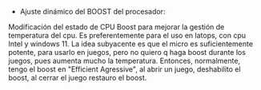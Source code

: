 - Ajuste dinámico del BOOST del procesador:

Modificación del estado de CPU Boost para mejorar la gestión de temperatura del cpu.
Es preferentemente para el uso en latops, con cpu Intel y windows 11.
La idea subyacente es que el micro es suficientemente potente, para usarlo en juegos, pero no quiero q haga boost durante los juegos, pues aumenta mucho
la temperatura.
Entonces, normalmente, tengo el boost en "Efficient Agressive", al abrir un juego, deshabilito el boost, al cerrar el juego restauro el boost.

